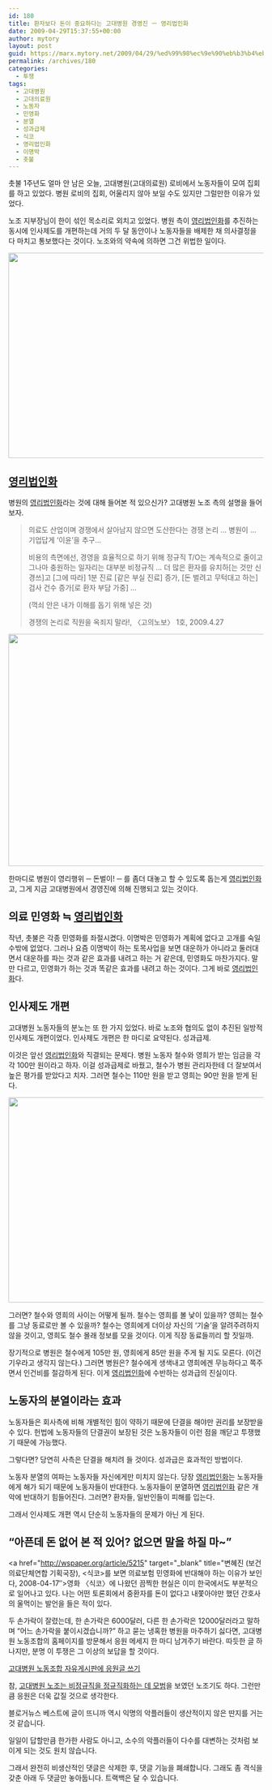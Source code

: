 ```yaml
---
id: 180
title: 환자보다 돈이 중요하다는 고대병원 경영진 ㅡ 영리법인화
date: 2009-04-29T15:37:55+00:00
author: mytory
layout: post
guid: https://marx.mytory.net/2009/04/29/%ed%99%98%ec%9e%90%eb%b3%b4%eb%8b%a4-%eb%8f%88%ec%9d%b4-%ec%a4%91%ec%9a%94%ed%95%98%eb%8b%a4%eb%8a%94-%ea%b3%a0%eb%8c%80%eb%b3%91%ec%9b%90-%ea%b2%bd%ec%98%81%ec%a7%84-%e3%85%a1-%ec%98%81%eb%a6%ac/
permalink: /archives/180
categories:
  - 투쟁
tags:
  - 고대병원
  - 고대의료원
  - 노동자
  - 민영화
  - 분열
  - 성과급제
  - 식코
  - 영리법인화
  - 이명박
  - 촛불
---
```

촛불 1주년도 얼마 안 남은 오늘, 고대병원(고대의료원) 로비에서 노동자들이 모여 집회를 하고 있었다. 병원 로비의 집회, 어울리지 않아 보일 수도 있지만 그럴만한 이유가 있었다.

노조 지부장님이 한이 섞인 목소리로 외치고 있었다. 병원 측이 <a href="http://wspaper.org/article/3862" target="_blank" title="장호종 기자, 노무현 정부의 신자유주의 의료법 개정, 2007-02-07">영리법인화</a>를 추진하는 동시에 인사제도를 개편하는데 거의 두 달 동안이나 노동자들을 배제한 채 의사결정을 다 마치고 통보했다는 것이다. 노조와의 약속에 의하면 그건 위법한 일이다.

<img src="https://marx.mytory.net/wp-content/uploads/1/cfile5.uf.1904820B49F8710F8A3E5C.jpg" class="aligncenter" width="540" height="405" alt="" filename="Photo_143.jpg" filemime="image/jpeg" />

## <a href="http://wspaper.org/article/3862" target="_blank" title="장호종 기자, 노무현 정부의 신자유주의 의료법 개정, 2007-02-07">영리법인화</a>

병원의 <a href="http://wspaper.org/article/3862" target="_blank" title="장호종 기자, 노무현 정부의 신자유주의 의료법 개정, 2007-02-07">영리법인화</a>라는 것에 대해 들어본 적 있으신가? 고대병원 노조 측의 설명을 들어 보자.

> 의료도 산업이며 경쟁에서 살아남지 않으면 도산한다는 경쟁 논리 … 병원이 … 기업답게 ‘이윤’을 추구…
> 
> 비용의 측면에선, 경영을 효율적으로 하기 위해 정규직 T/O는 계속적으로 줄이고 그나마 충원하는 일자리는 대부분 비정규직 … 더 많은 환자를 유치하<span class="help">[는 것만 신경쓰]</span>고 <span class="help">[그에 따라]</span> 1분 진료 <span class="help">[같은 부실 진료]</span> 증가, <span class="help">[돈 벌려고 무턱대고 하는]</span> 검사 건수 증가<span class="help">[로 환자 부담 가중]</span> …
> 
> <p class="rep">
>   (꺽쇠 안은 내가 이해를 돕기 위해 넣은 것)
> </p>
> 
> <p class="rep">
>   경쟁의 논리로 직원을 옥죄지 말라!, 〈고의노보〉 1호, 2009.4.27
> </p>

<img src="https://marx.mytory.net/wp-content/uploads/1/cfile4.uf.206FA50949F870AD7B0702.jpg" class="aligncenter" width="610" height="458" alt="" filename="Photo_145.jpg" filemime="image/jpeg" />

한마디로 병원이 영리행위 ─ 돈벌이! ─ 를 좀더 대놓고 할 수 있도록 돕는게 <a href="http://wspaper.org/article/3862" target="_blank" title="장호종 기자, 노무현 정부의 신자유주의 의료법 개정, 2007-02-07">영리법인화</a>고, 그게 지금 고대병원에서 경영진에 의해 진행되고 있는 것이다.

## 의료 민영화 ≒ <a href="http://wspaper.org/article/3862" target="_blank" title="장호종 기자, 노무현 정부의 신자유주의 의료법 개정, 2007-02-07">영리법인화</a>

작년, 촛불은 각종 민영화를 좌절시켰다. 이명박은 민영화가 계획에 없다고 고개를 숙일 수밖에 없었다. 그러나 요즘 이명박이 하는 토목사업을 보면 대운하가 아니라고 둘러대면서 대운하를 파는 것과 같은 효과를 내려고 하는 거 같은데, 민영화도 마찬가지다. 말만 다르고, 민영화가 하는 것과 똑같은 효과를 내려고 하는 것이다. 그게 바로 <a href="http://wspaper.org/article/3862" target="_blank" title="장호종 기자, 노무현 정부의 신자유주의 의료법 개정, 2007-02-07">영리법인화</a>다.

## 인사제도 개편

고대병원 노동자들의 분노는 또 한 가지 있었다. 바로 노조와 협의도 없이 추진된 일방적 인사제도 개편이었다. 인사제도 개편은 한 마디로 요약된다. 성과급제.

이것은 앞선 <a href="http://wspaper.org/article/3862" target="_blank" title="장호종 기자, 노무현 정부의 신자유주의 의료법 개정, 2007-02-07">영리법인화</a>와 직결되는 문제다. 병원 노동자 철수와 영희가 받는 임금을 각각 100만 원이라고 하자. 이걸 성과급제로 바꿨고, 철수가 병원 관리자한테 더 잘보여서 높은 평가를 받았다고 치자. 그러면 철수는 110만 원을 받고 영희는 90만 원을 받게 된다.

<img src="https://marx.mytory.net/wp-content/uploads/1/cfile3.uf.2004CF0B49F8711A900345.jpg" class="aligncenter" width="540" height="405" alt="" filename="Photo_146.jpg" filemime="image/jpeg" />

그러면? 철수와 영희의 사이는 어떻게 될까. 철수는 영희를 볼 낯이 있을까? 영희는 철수를 그냥 동료로만 볼 수 있을까? 철수는 영희에게 더이상 자신의 ‘기술’을 알려주려하지 않을 것이고, 영희도 철수 몰래 정보를 모을 것이다. 이게 직장 동료들끼리 할 짓일까.

장기적으로 병원은 철수에게 105만 원, 영희에게 85만 원을 주게 될 지도 모른다. (이건 기우라고 생각지 않는다.) 그러면 병원은? 철수에게 생색내고 영희에겐 무능하다고 쪽주면서 인건비를 절감하게 된다. 이게 <a href="http://wspaper.org/article/3862" target="_blank" title="장호종 기자, 노무현 정부의 신자유주의 의료법 개정, 2007-02-07">영리법인화</a>에 수반하는 성과급의 진실이다.

## 노동자의 분열이라는 효과

노동자들은 회사측에 비해 개별적인 힘이 약하기 때문에 단결을 해야만 권리를 보장받을 수 있다. 헌법에 노동자들의 단결권이 보장된 것은 노동자들이 이런 점을 깨닫고 투쟁했기 때문에 가능했다.

그렇다면? 당연히 사측은 단결을 해치려 들 것이다. 성과급은 효과적인 방법이다.

노동자 분열의 여파는 노동자들 자신에게만 미치지 않는다. 당장 <a href="http://wspaper.org/article/3862" target="_blank" title="장호종 기자, 노무현 정부의 신자유주의 의료법 개정, 2007-02-07">영리법인화</a>는 노동자들에게 해가 되기 때문에 노동자들이 반대한다. 노동자들이 분열하면 <a href="http://wspaper.org/article/3862" target="_blank" title="장호종 기자, 노무현 정부의 신자유주의 의료법 개정, 2007-02-07">영리법인화</a> 같은 개악에 반대하기 힘들어진다. 그러면? 환자들, 일반인들이 피해를 입는다.

그래서 인사제도 개편 역시 단순히 노동자들의 문제가 아닌 게 된다.

## “아픈데 돈 없어 본 적 있어? 없으면 말을 하질 마~”

<a href="http://wspaper.org/article/5215" target="_blank" title="변혜진 (보건의료단체연합 기획국장), &lt;식코&gt;를 보면 의료보험 민영화에 반대해야 하는 이유가 보인다, 2008-04-17&#8243;>영화 〈식코〉에 나왔던 끔찍한 현실</a>은 이미 한국에서도 부분적으로 일어나고 있다. 나는 어떤 토론회에서 중환자를 돈이 없다고 내쫓아야만 했던 간호사의 울먹이는 발언을 들은 적이 있다.

두 손가락이 잘렸는데, 한 손가락은 6000달러, 다른 한 손가락은 12000달러라고 말하며 “어느 손가락을 붙이시겠습니까?” 하고 묻는 냉혹한 병원을 마주하기 싫다면, 고대병원 노동조합의 홈페이지를 방문해서 응원 메세지 한 마디 남겨주기 바란다. 따듯한 글 하나지만, 분명 이 투쟁은 그 이상의 보답을 할 것이다.

<div class="gray-textbox">
  <p class="link">
    <a href="http://korea.nodong.org/xe/?mid=free&act=dispBoardWrite" target="_blank" title="글쓰기 모드로 바로 이동합니다">고대병원 노동조합 자유게시판에 응원글 쓰기</a>
  </p>
  
  <p>
    참, <a href="http://wspaper.org/article/3919" target="_blank" title="이현주, 정규직과 비정규직의 연대로 해고자 복직투쟁 승리!, 2007-03-10">고대병원 노조는 비정규직을 정규직화하는 데 모범</a>을 보였던 노조기도 하다. 그런만큼 응원은 더욱 값질 것으로 생각한다.
  </p></p>
</div>

<div class="gray-textbox">
  <p>
    블로거뉴스 베스트에 글이 뜨니까 역시 익명의 악플러들이 생산적이지 않은 딴지를 거는 것 같습니다.
  </p>
  
  <p>
    일일이 답할만큼 한가한 사람도 아니고, 소수의 악플러들이 다수를 대변하는 것처럼 보이게 되는 것도 원치 않습니다.
  </p>
  
  <p>
    그래서 완전히 비생산적인 댓글은 삭제한 후, 댓글 기능을 폐쇄합니다. 그래도 좀 격식을 갖춘 아래 두 댓글만 놓아둡니다. 트랙백은 달 수 있습니다.
  </p>
</div>